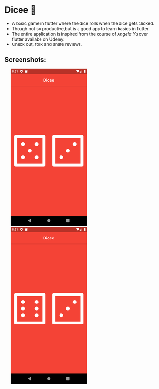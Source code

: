 
# Dicee 🎲

* A basic game in flutter where the dice rolls when the dice gets clicked.
* Though not so productive,but is a good app to learn basics in flutter.
* The entire application is inspired from the course of *Angela Yu* over flutter availabe on Udemy.
* Check out, fork and share reviews.

## Screenshots:

<div class="row">
  <div class="column">
    <img src="screenshots/Screenshot_1.png" width=250 alt="Screenshot 1 of the app" hspace="20">
  </div>
  <div class="column">
    <img src="screenshots/Screenshot_2.png" width=250 alt="Screenshot 2 of the app" hspace="20">
  </div>
</div>
